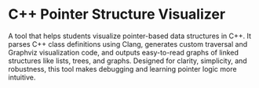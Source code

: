 # C++ Pointer Structure Visualizer
A tool that helps students visualize pointer-based data structures in C++. It parses C++ class definitions using Clang, generates custom traversal and Graphviz visualization code, and outputs easy-to-read graphs of linked structures like lists, trees, and graphs. Designed for clarity, simplicity, and robustness, this tool makes debugging and learning pointer logic more intuitive.

